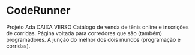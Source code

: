 # CodeRunner
Projeto Ada CAIXA VERSO
Catálogo de venda de tênis online e inscrições de corridas.
Página voltada para corredores que são (também) programadores.
A junção do melhor dos dois mundos (programação e corridas).
